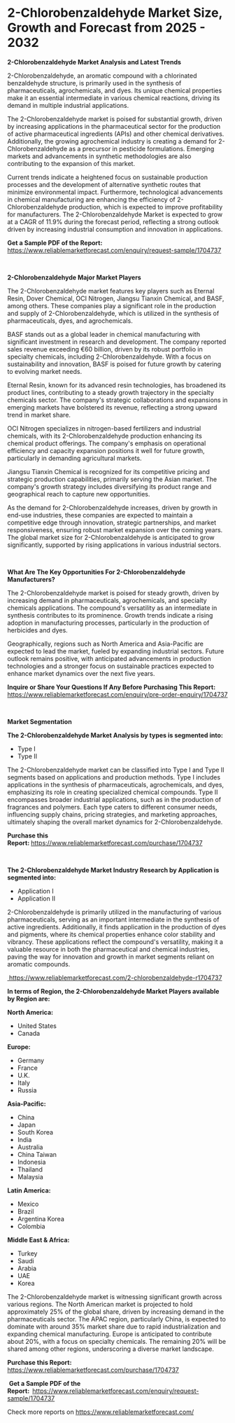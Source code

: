 <p><h1>2-Chlorobenzaldehyde Market Size, Growth and Forecast from 2025 - 2032</h1></p><p><strong>2-Chlorobenzaldehyde Market Analysis and Latest Trends</strong></p>
<p><p>2-Chlorobenzaldehyde, an aromatic compound with a chlorinated benzaldehyde structure, is primarily used in the synthesis of pharmaceuticals, agrochemicals, and dyes. Its unique chemical properties make it an essential intermediate in various chemical reactions, driving its demand in multiple industrial applications.</p><p>The 2-Chlorobenzaldehyde market is poised for substantial growth, driven by increasing applications in the pharmaceutical sector for the production of active pharmaceutical ingredients (APIs) and other chemical derivatives. Additionally, the growing agrochemical industry is creating a demand for 2-Chlorobenzaldehyde as a precursor in pesticide formulations. Emerging markets and advancements in synthetic methodologies are also contributing to the expansion of this market.</p><p>Current trends indicate a heightened focus on sustainable production processes and the development of alternative synthetic routes that minimize environmental impact. Furthermore, technological advancements in chemical manufacturing are enhancing the efficiency of 2-Chlorobenzaldehyde production, which is expected to improve profitability for manufacturers. The 2-Chlorobenzaldehyde Market is expected to grow at a CAGR of 11.9% during the forecast period, reflecting a strong outlook driven by increasing industrial consumption and innovation in applications.</p></p>
<p><strong>Get a Sample PDF of the Report:&nbsp;</strong> <a href="https://www.reliablemarketforecast.com/enquiry/request-sample/1704737?utm_campaign=1950&utm_medium=2&utm_source=Github&utm_content=ia&utm_term=09012025&utm_id=2-chlorobenzaldehyde">https://www.reliablemarketforecast.com/enquiry/request-sample/1704737</a></p>
<p>&nbsp;</p>
<p><strong>2-Chlorobenzaldehyde Major Market Players</strong></p>
<p><p>The 2-Chlorobenzaldehyde market features key players such as Eternal Resin, Dover Chemical, OCI Nitrogen, Jiangsu Tianxin Chemical, and BASF, among others. These companies play a significant role in the production and supply of 2-Chlorobenzaldehyde, which is utilized in the synthesis of pharmaceuticals, dyes, and agrochemicals.</p><p>BASF stands out as a global leader in chemical manufacturing with significant investment in research and development. The company reported sales revenue exceeding €60 billion, driven by its robust portfolio in specialty chemicals, including 2-Chlorobenzaldehyde. With a focus on sustainability and innovation, BASF is poised for future growth by catering to evolving market needs.</p><p>Eternal Resin, known for its advanced resin technologies, has broadened its product lines, contributing to a steady growth trajectory in the specialty chemicals sector. The company's strategic collaborations and expansions in emerging markets have bolstered its revenue, reflecting a strong upward trend in market share.</p><p>OCI Nitrogen specializes in nitrogen-based fertilizers and industrial chemicals, with its 2-Chlorobenzaldehyde production enhancing its chemical product offerings. The company's emphasis on operational efficiency and capacity expansion positions it well for future growth, particularly in demanding agricultural markets.</p><p>Jiangsu Tianxin Chemical is recognized for its competitive pricing and strategic production capabilities, primarily serving the Asian market. The company's growth strategy includes diversifying its product range and geographical reach to capture new opportunities.</p><p>As the demand for 2-Chlorobenzaldehyde increases, driven by growth in end-use industries, these companies are expected to maintain a competitive edge through innovation, strategic partnerships, and market responsiveness, ensuring robust market expansion over the coming years. The global market size for 2-Chlorobenzaldehyde is anticipated to grow significantly, supported by rising applications in various industrial sectors.</p></p>
<p>&nbsp;</p>
<p><strong>What Are The Key Opportunities For 2-Chlorobenzaldehyde Manufacturers?</strong></p>
<p><p>The 2-Chlorobenzaldehyde market is poised for steady growth, driven by increasing demand in pharmaceuticals, agrochemicals, and specialty chemicals applications. The compound's versatility as an intermediate in synthesis contributes to its prominence. Growth trends indicate a rising adoption in manufacturing processes, particularly in the production of herbicides and dyes. </p><p>Geographically, regions such as North America and Asia-Pacific are expected to lead the market, fueled by expanding industrial sectors. Future outlook remains positive, with anticipated advancements in production technologies and a stronger focus on sustainable practices expected to enhance market dynamics over the next five years.</p></p>
<p><strong>Inquire or Share Your Questions If Any Before Purchasing This Report:</strong> <a href="https://www.reliablemarketforecast.com/enquiry/pre-order-enquiry/1704737?utm_campaign=1950&utm_medium=2&utm_source=Github&utm_content=ia&utm_term=09012025&utm_id=2-chlorobenzaldehyde">https://www.reliablemarketforecast.com/enquiry/pre-order-enquiry/1704737</a></p>
<p>&nbsp;</p>
<p><strong>Market Segmentation</strong></p>
<p><strong>The 2-Chlorobenzaldehyde Market Analysis by types is segmented into:</strong></p>
<p><ul><li>Type I</li><li>Type II</li></ul></p>
<p><p>The 2-Chlorobenzaldehyde market can be classified into Type I and Type II segments based on applications and production methods. Type I includes applications in the synthesis of pharmaceuticals, agrochemicals, and dyes, emphasizing its role in creating specialized chemical compounds. Type II encompasses broader industrial applications, such as in the production of fragrances and polymers. Each type caters to different consumer needs, influencing supply chains, pricing strategies, and marketing approaches, ultimately shaping the overall market dynamics for 2-Chlorobenzaldehyde.</p></p>
<p><strong>Purchase this Report:&nbsp;</strong><a href="https://www.reliablemarketforecast.com/purchase/1704737?utm_campaign=1950&utm_medium=2&utm_source=Github&utm_content=ia&utm_term=09012025&utm_id=2-chlorobenzaldehyde">https://www.reliablemarketforecast.com/purchase/1704737</a></p>
<p>&nbsp;</p>
<p><strong>The 2-Chlorobenzaldehyde Market Industry Research by Application is segmented into:</strong></p>
<p><ul><li>Application I</li><li>Application II</li></ul></p>
<p><p>2-Chlorobenzaldehyde is primarily utilized in the manufacturing of various pharmaceuticals, serving as an important intermediate in the synthesis of active ingredients. Additionally, it finds application in the production of dyes and pigments, where its chemical properties enhance color stability and vibrancy. These applications reflect the compound's versatility, making it a valuable resource in both the pharmaceutical and chemical industries, paving the way for innovation and growth in market segments reliant on aromatic compounds.</p></p>
<p><a href="https://www.reliablemarketforecast.com/2-chlorobenzaldehyde-r1704737?utm_campaign=1950&utm_medium=2&utm_source=Github&utm_content=ia&utm_term=09012025&utm_id=2-chlorobenzaldehyde">&nbsp;https://www.reliablemarketforecast.com/2-chlorobenzaldehyde-r1704737</a></p>
<p><strong>In terms of Region, the 2-Chlorobenzaldehyde Market Players available by Region are:</strong></p>
<p>
    <p> <strong> North America: </strong>
        <ul>
            <li>United States</li>
            <li>Canada</li>
        </ul>
        </p> 
    <p> <strong> Europe: </strong>
        <ul>
            <li>Germany</li>
            <li>France</li>
            <li>U.K.</li>
            <li>Italy</li>
            <li>Russia</li>
        </ul>
        </p> 
    <p> <strong> Asia-Pacific: </strong>
        <ul>
            <li>China</li>
            <li>Japan</li>
            <li>South Korea</li>
            <li>India</li>
            <li>Australia</li>
            <li>China Taiwan</li>
            <li>Indonesia</li>
            <li>Thailand</li>
            <li>Malaysia</li>
        </ul>
        </p> 
    <p> <strong> Latin America: </strong>
        <ul>
            <li>Mexico</li>
            <li>Brazil</li>
            <li>Argentina Korea</li>
            <li>Colombia</li>
        </ul>
        </p> 
    <p> <strong> Middle East & Africa: </strong>
        <ul>
            <li>Turkey</li>
            <li>Saudi</li>
            <li>Arabia</li>
            <li>UAE</li>
            <li>Korea</li>
        </ul>
    </p>
    </p>
<p><p>The 2-Chlorobenzaldehyde market is witnessing significant growth across various regions. The North American market is projected to hold approximately 25% of the global share, driven by increasing demand in the pharmaceuticals sector. The APAC region, particularly China, is expected to dominate with around 35% market share due to rapid industrialization and expanding chemical manufacturing. Europe is anticipated to contribute about 20%, with a focus on specialty chemicals. The remaining 20% will be shared among other regions, underscoring a diverse market landscape.</p></p>
<p><strong>Purchase this Report: </strong><a href="https://www.reliablemarketforecast.com/purchase/1704737?utm_campaign=1950&utm_medium=2&utm_source=Github&utm_content=ia&utm_term=09012025&utm_id=2-chlorobenzaldehyde">https://www.reliablemarketforecast.com/purchase/1704737</a></p>
<p>&nbsp;<strong>Get a Sample PDF of the Report:&nbsp;&nbsp;</strong><a href="https://www.reliablemarketforecast.com/enquiry/request-sample/1704737?utm_campaign=1950&utm_medium=2&utm_source=Github&utm_content=ia&utm_term=09012025&utm_id=2-chlorobenzaldehyde">https://www.reliablemarketforecast.com/enquiry/request-sample/1704737</a></p>
<p><strong></strong></p>
<p>Check more reports on <a href="https://www.reliablemarketforecast.com/?utm_campaign=1950&utm_medium=2&utm_source=Github&utm_content=ia&utm_term=09012025&utm_id=2-chlorobenzaldehyde">https://www.reliablemarketforecast.com/</a></p>